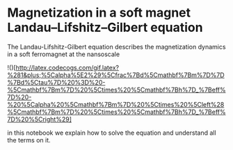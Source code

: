 # Magnetization in a soft magnet Landau–Lifshitz–Gilbert equation

The Landau-Lifshitz-Gilbert equation describes the magnetization dynamics in a soft ferromagnet at the nansoscale

!()[http://latex.codecogs.com/gif.latex?%281&plus;%5Calpha%5E2%29%5Cfrac%7Bd%5Cmathbf%7Bm%7D%7D%7Bd%5Ctau%7D%20%3D%20-%5Cmathbf%7Bm%7D%20%5Ctimes%20%5Cmathbf%7Bh%7D_%7Beff%7D%20-%20%5Calpha%20%5Cmathbf%7Bm%7D%20%5Ctimes%20%5Cleft%28%5Cmathbf%7Bm%7D%20%5Ctimes%20%5Cmathbf%7Bh%7D_%7Beff%7D%20%5Cright%29]

in this notebook we explain how to solve the equation and understand all the terms on it.
